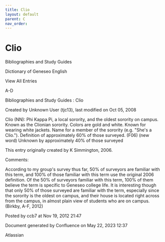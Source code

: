 ```yaml
---
title: Clio
layout: default
parent: C
nav_order:
---
```


# Clio

Bibliographies and Study Guides

Dictionary of Geneseo English

View All Entries

A-D

Bibliographies and Study Guides : Clio

Created by  Unknown User (tjc13), last modified on Oct 05, 2008

Clio (NN): Phi Kappa Pi, a local sorority, and the oldest sorority on campus. Known as the Clionian sorority. Colors are gold and white. Known for wearing white jackets. Name for a member of the sorority (e.g. &quot;She's a Clio.&quot;). Definition of approximately 60% of those surveyed. (F06) (new word) Unknown by approximately 40% of those surveyed

This entry originally created by K Simmington, 2006.

Comments:

According to my group's survey thus far, 50% of surveyors are familiar with this term, and 100% of those familiar with this term use the original 2006 definition. Of the 50% of surveyors familiar with this term, 100% of them believe the term is specific to Geneseo college life. It is interesting though that only 50% of those surveyed are familiar with the term, especially since the sorority is the oldest on campus, and their house is located right across from the campus, in almost plain view of students who are on campus.(Birkby, A-F, 2012)

Posted by ccb7 at Nov 19, 2012 21:47

Document generated by Confluence on May 22, 2023 12:37

Atlassian
